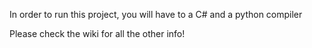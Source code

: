In order to run this project, you will have to a C# and a python compiler

Please check the wiki for all the other info!
